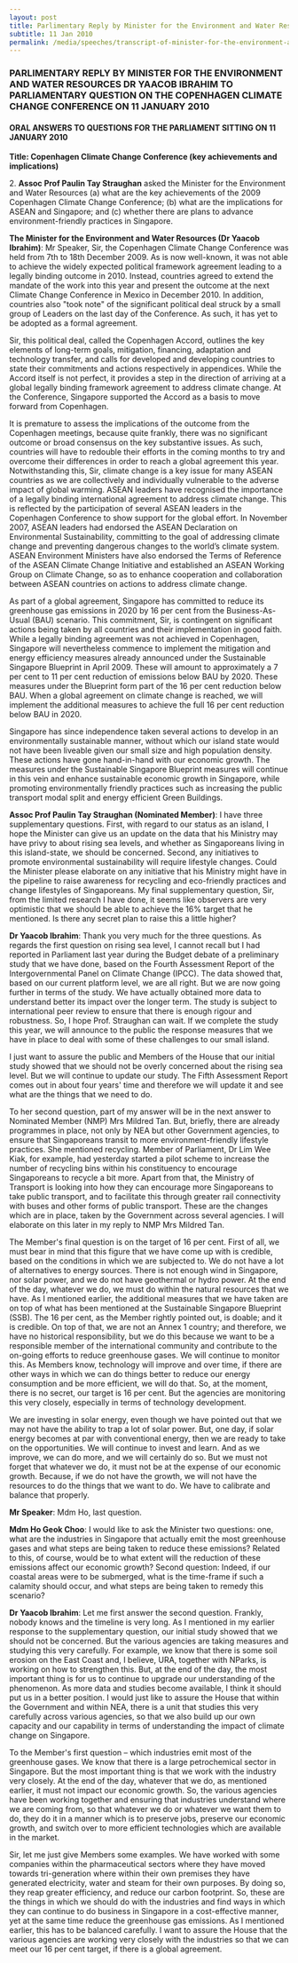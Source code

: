 ```yaml
---
layout: post
title: Parlimentary Reply by Minister for the Environment and Water Resources Dr Yaacob Ibrahim to Parliamentary Question on the Copenhagen Climate Change Conference
subtitle: 11 Jan 2010
permalink: /media/speeches/transcript-of-minister-for-the-environment-and-water-resources-dr-yaacob-ibrahim's-reply-to-parliamentary-question-on-the-copenhagen-climate-change-conference-on-11-january-2010
---
```


### PARLIMENTARY REPLY BY MINISTER FOR THE ENVIRONMENT AND WATER RESOURCES DR YAACOB IBRAHIM TO PARLIAMENTARY QUESTION ON THE COPENHAGEN CLIMATE CHANGE CONFERENCE ON 11 JANUARY 2010  
#### ORAL ANSWERS TO QUESTIONS FOR THE PARLIAMENT SITTING ON 11 JANUARY 2010  
**Title: Copenhagen Climate Change Conference (key achievements and implications)**

2\. **Assoc Prof Paulin Tay Straughan** asked the Minister for the Environment and Water Resources (a) what are the key achievements of the 2009 Copenhagen Climate Change Conference; (b) what are the implications for ASEAN and Singapore; and (c) whether there are plans to advance environment-friendly practices in Singapore.

**The Minister for the Environment and Water Resources (Dr Yaacob Ibrahim)**: Mr Speaker, Sir, the Copenhagen Climate Change Conference was held from 7th to 18th December 2009. As is now well-known, it was not able to achieve the widely expected political framework agreement leading to a legally binding outcome in 2010. Instead, countries agreed to extend the mandate of the work into this year and present the outcome at the next Climate Change Conference in Mexico in December 2010. In addition, countries also "took note" of the significant political deal struck by a small group of Leaders on the last day of the Conference. As such, it has yet to be adopted as a formal agreement.

Sir, this political deal, called the Copenhagen Accord, outlines the key elements of long-term goals, mitigation, financing, adaptation and technology transfer, and calls for developed and developing countries to state their commitments and actions respectively in appendices. While the Accord itself is not perfect, it provides a step in the direction of arriving at a global legally binding framework agreement to address climate change. At the Conference, Singapore supported the Accord as a basis to move forward from Copenhagen.

It is premature to assess the implications of the outcome from the Copenhagen meetings, because quite frankly, there was no significant outcome or broad consensus on the key substantive issues. As such, countries will have to redouble their efforts in the coming months to try and overcome their differences in order to reach a global agreement this year. Notwithstanding this, Sir, climate change is a key issue for many ASEAN countries as we are collectively and individually vulnerable to the adverse impact of global warming. ASEAN leaders have recognised the importance of a legally binding international agreement to address climate change. This is reflected by the participation of several ASEAN leaders in the Copenhagen Conference to show support for the global effort. In November 2007, ASEAN leaders had endorsed the ASEAN Declaration on Environmental Sustainability, committing to the goal of addressing climate change and preventing dangerous changes to the world’s climate system. ASEAN Environment Ministers have also endorsed the Terms of Reference of the ASEAN Climate Change Initiative and established an ASEAN Working Group on Climate Change, so as to enhance cooperation and collaboration between ASEAN countries on actions to address climate change.

As part of a global agreement, Singapore has committed to reduce its greenhouse gas emissions in 2020 by 16 per cent from the Business-As-Usual (BAU) scenario. This commitment, Sir, is contingent on significant actions being taken by all countries and their implementation in good faith. While a legally binding agreement was not achieved in Copenhagen, Singapore will nevertheless commence to implement the mitigation and energy efficiency measures already announced under the Sustainable Singapore Blueprint in April 2009. These will amount to approximately a 7 per cent to 11 per cent reduction of emissions below BAU by 2020. These measures under the Blueprint form part of the 16 per cent reduction below BAU. When a global agreement on climate change is reached, we will implement the additional measures to achieve the full 16 per cent reduction below BAU in 2020.

Singapore has since independence taken several actions to develop in an environmentally sustainable manner, without which our island state would not have been liveable given our small size and high population density. These actions have gone hand-in-hand with our economic growth. The measures under the Sustainable Singapore Blueprint measures will continue in this vein and enhance sustainable economic growth in Singapore, while promoting environmentally friendly practices such as increasing the public transport modal split and energy efficient Green Buildings.

**Assoc Prof Paulin Tay Straughan (Nominated Member)**: I have three supplementary questions. First, with regard to our status as an island, I hope the Minister can give us an update on the data that his Ministry may have privy to about rising sea levels, and whether as Singaporeans living in this island-state, we should be concerned. Second, any initiatives to promote environmental sustainability will require lifestyle changes. Could the Minister please elaborate on any initiative that his Ministry might have in the pipeline to raise awareness for recycling and eco-friendly practices and change lifestyles of Singaporeans. My final supplementary question, Sir, from the limited research I have done, it seems like observers are very optimistic that we should be able to achieve the 16% target that he mentioned. Is there any secret plan to raise this a little higher?

**Dr Yaacob Ibrahim**: Thank you very much for the three questions. As regards the first question on rising sea level, I cannot recall but I had reported in Parliament last year during the Budget debate of a preliminary study that we have done, based on the Fourth Assessment Report of the Intergovernmental Panel on Climate Change (IPCC). The data showed that, based on our current platform level, we are all right. But we are now going further in terms of the study. We have actually obtained more data to understand better its impact over the longer term. The study is subject to international peer review to ensure that there is enough rigour and robustness. So, I hope Prof. Straughan can wait. If we complete the study this year, we will announce to the public the response measures that we have in place to deal with some of these challenges to our small island.

I just want to assure the public and Members of the House that our initial study showed that we should not be overly concerned about the rising sea level. But we will continue to update our study. The Fifth Assessment Report comes out in about four years' time and therefore we will update it and see what are the things that we need to do.

To her second question, part of my answer will be in the next answer to Nominated Member (NMP) Mrs Mildred Tan. But, briefly, there are already programmes in place, not only by NEA but other Government agencies, to ensure that Singaporeans transit to more environment-friendly lifestyle practices. She mentioned recycling. Member of Parliament, Dr Lim Wee Kiak, for example, had yesterday started a pilot scheme to increase the number of recycling bins within his constituency to encourage Singaporeans to recycle a bit more. Apart from that, the Ministry of Transport is looking into how they can encourage more Singaporeans to take public transport, and to facilitate this through greater rail connectivity with buses and other forms of public transport. These are the changes which are in place, taken by the Government across several agencies. I will elaborate on this later in my reply to NMP Mrs Mildred Tan.

The Member's final question is on the target of 16 per cent. First of all, we must bear in mind that this figure that we have come up with is credible, based on the conditions in which we are subjected to. We do not have a lot of alternatives to energy sources. There is not enough wind in Singapore, nor solar power, and we do not have geothermal or hydro power. At the end of the day, whatever we do, we must do within the natural resources that we have. As I mentioned earlier, the additional measures that we have taken are on top of what has been mentioned at the Sustainable Singapore Blueprint (SSB). The 16 per cent, as the Member rightly pointed out, is doable; and it is credible. On top of that, we are not an Annex 1 country; and therefore, we have no historical responsibility, but we do this because we want to be a responsible member of the international community and contribute to the on-going efforts to reduce greenhouse gases. We will continue to monitor this. As Members know, technology will improve and over time, if there are other ways in which we can do things better to reduce our energy consumption and be more efficient, we will do that. So, at the moment, there is no secret, our target is 16 per cent. But the agencies are monitoring this very closely, especially in terms of technology development.

We are investing in solar energy, even though we have pointed out that we may not have the ability to trap a lot of solar power. But, one day, if solar energy becomes at par with conventional energy, then we are ready to take on the opportunities. We will continue to invest and learn. And as we improve, we can do more, and we will certainly do so. But we must not forget that whatever we do, it must not be at the expense of our economic growth. Because, if we do not have the growth, we will not have the resources to do the things that we want to do. We have to calibrate and balance that properly.

**Mr Speaker**: Mdm Ho, last question.

**Mdm Ho Geok Choo**: I would like to ask the Minister two questions: one, what are the industries in Singapore that actually emit the most greenhouse gases and what steps are being taken to reduce these emissions? Related to this, of course, would be to what extent will the reduction of these emissions affect our economic growth? Second question: Indeed, if our coastal areas were to be submerged, what is the time-frame if such a calamity should occur, and what steps are being taken to remedy this scenario?

**Dr Yaacob Ibrahim**: Let me first answer the second question. Frankly, nobody knows and the timeline is very long. As I mentioned in my earlier response to the supplementary question, our initial study showed that we should not be concerned. But the various agencies are taking measures and studying this very carefully. For example, we know that there is some soil erosion on the East Coast and, I believe, URA, together with NParks, is working on how to strengthen this. But, at the end of the day, the most important thing is for us to continue to upgrade our understanding of the phenomenon. As more data and studies become available, I think it should put us in a better position. I would just like to assure the House that within the Government and within NEA, there is a unit that studies this very carefully across various agencies, so that we also build up our own capacity and our capability in terms of understanding the impact of climate change on Singapore.

To the Member's first question – which industries emit most of the greenhouse gases. We know that there is a large petrochemical sector in Singapore. But the most important thing is that we work with the industry very closely. At the end of the day, whatever that we do, as mentioned earlier, it must not impact our economic growth. So, the various agencies have been working together and ensuring that industries understand where we are coming from, so that whatever we do or whatever we want them to do, they do it in a manner which is to preserve jobs, preserve our economic growth, and switch over to more efficient technologies which are available in the market.

Sir, let me just give Members some examples. We have worked with some companies within the pharmaceutical sectors where they have moved towards tri-generation where within their own premises they have generated electricity, water and steam for their own purposes. By doing so, they reap greater efficiency, and reduce our carbon footprint. So, these are the things in which we should do with the industries and find ways in which they can continue to do business in Singapore in a cost-effective manner, yet at the same time reduce the greenhouse gas emissions. As I mentioned earlier, this has to be balanced carefully. I want to assure the House that the various agencies are working very closely with the industries so that we can meet our 16 per cent target, if there is a global agreement.
